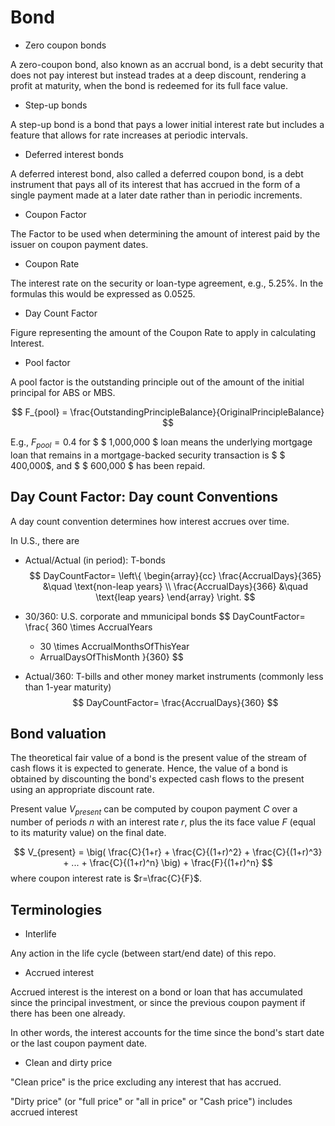 # Bond

* Zero coupon bonds

A zero-coupon bond, also known as an accrual bond, is a debt security that does not pay interest but instead trades at a deep discount, rendering a profit at maturity, when the bond is redeemed for its full face value.

* Step-up bonds

A step-up bond is a bond that pays a lower initial interest rate but includes a feature that allows for rate increases at periodic intervals.

* Deferred interest bonds

A deferred interest bond, also called a deferred coupon bond, is a debt instrument that pays all of its interest that has accrued in the form of a single payment made at a later date rather than in periodic increments.

* Coupon Factor

The Factor to be used when determining the amount of interest paid by the issuer on coupon payment dates.

* Coupon Rate

The interest rate on the security or loan-type agreement, e.g., $5.25\%$. In the formulas this would be expressed as $0.0525$.

* Day Count Factor

Figure representing the amount of the Coupon Rate to apply in calculating Interest. 

* Pool factor

A pool factor is the outstanding principle out of the amount of the initial principal for ABS or MBS.

$$
F_{pool} = \frac{OutstandingPrincipleBalance}{OriginalPrincipleBalance}
$$

E.g., $F_{pool}=0.4$ for $ \$ 1,000,000 $ loan means the underlying mortgage loan that remains in a mortgage-backed security transaction is $ \$ 400,000$, and $ \$ 600,000 $ has been repaid.

## Day Count Factor: Day count Conventions

A day count convention determines how interest accrues over time.

In U.S., there are

* Actual/Actual (in period): T-bonds
$$
DayCountFactor=
\left\{
    \begin{array}{cc}
        \frac{AccrualDays}{365} &\quad \text{non-leap years}
        \\
        \frac{AccrualDays}{366} &\quad \text{leap years}
    \end{array}
\right.
$$
* 30/360: U.S. corporate and mmunicipal bonds
$$
DayCountFactor=
\frac{
    360 \times AccrualYears
    + 30 \times AccrualMonthsOfThisYear
    + ArrualDaysOfThisMonth
}{360}
$$

* Actual/360: T-bills and other money market instruments (commonly less than 1-year maturity)
$$
DayCountFactor=
\frac{AccrualDays}{360}
$$

## Bond valuation

The theoretical fair value of a bond is the present value of the stream of cash flows it is expected to generate. Hence, the value of a bond is obtained by discounting the bond's expected cash flows to the present using an appropriate discount rate.

Present value $V_{present}$ can be computed by coupon payment $C$ over a number of periods $n$ with an interest rate $r$, plus the its face value $F$ (equal to its maturity value) on the final date. 

$$
V_{present} = 
\big(
    \frac{C}{1+r}
    + \frac{C}{(1+r)^2}
    + \frac{C}{(1+r)^3}
    + ...
    + \frac{C}{(1+r)^n}
\big)
+
\frac{F}{(1+r)^n}
$$
where coupon interest rate is $r=\frac{C}{F}$.


## Terminologies

* Interlife

Any action in the life cycle (between start/end date) of this repo.

* Accrued interest

Accrued interest is the interest on a bond or loan that has accumulated since the principal investment, or since the previous coupon payment if there has been one already.

In other words, the interest accounts for the time since the bond's start date or the last coupon payment date. 

* Clean and dirty price

"Clean price" is the price excluding any interest that has accrued.

"Dirty price" (or "full price" or "all in price" or "Cash price") includes accrued interest